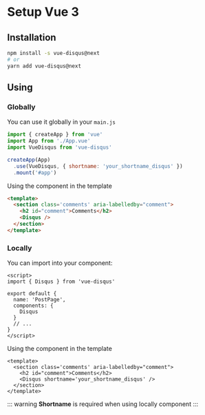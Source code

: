 # Setup Vue 3

## Installation

```bash
npm install -s vue-disqus@next
# or
yarn add vue-disqus@next
```

## Using

### Globally
You can use it globally in your `main.js`

```js
import { createApp } from 'vue'
import App from './App.vue'
import VueDisqus from 'vue-disqus'

createApp(App)
  .use(VueDisqus, { shortname: 'your_shortname_disqus' })
  .mount('#app')
```

Using the component in the template

```html
<template>
  <section class='comments' aria-labelledby="comment">
    <h2 id="comment">Comments</h2>
    <Disqus />
  </section>
</template>
```

### Locally

You can import into your component:

```vue
<script>
import { Disqus } from 'vue-disqus'

export default {
  name: 'PostPage',
  components: {
    Disqus
  }
  // ...
}
</script>
```

Using the component in the template

```vue
<template>
  <section class='comments' aria-labelledby="comment">
    <h2 id="comment">Comments</h2>
    <Disqus shortname='your_shortname_disqus' />
  </section>
</template>
```

::: warning
**Shortname** is required when using locally component
:::
